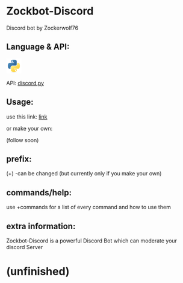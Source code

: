 # Zockbot-Discord
Discord bot by Zockerwolf76

## Language & API:
<a href="https://www.python.org" target="_blank" rel="noreferrer"> <img src="https://raw.githubusercontent.com/devicons/devicon/master/icons/python/python-original.svg" alt="python" width="40" height="40"/> </a>

API: [discord.py](https://discordpy.readthedocs.io/en/stable/)

## Usage:

use this link: [link](https://discord.com/oauth2/authorize?client_id=890362274617917480&permissions=8&scope=bot)

or make your own:

(follow soon)

## prefix: 

(+) -can be changed (but currently only if you make your own)

## commands/help:

use +commands for a list of every command and how to use them

## extra information:

Zockbot-Discord is a powerful Discord Bot which can moderate your discord Server 
# (unfinished)
